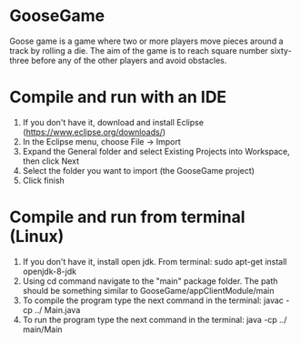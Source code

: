 # GooseGame
Goose game is a game where two or more players move pieces around a track by rolling a die. The aim of the game is to reach square number sixty-three before any of the other players and avoid obstacles.

# Compile and run with an IDE
1. If you don't have it, download and install Eclipse (https://www.eclipse.org/downloads/)
2. In the Eclipse menu, choose File -> Import
3. Expand the General folder and select Existing Projects into Workspace, then click Next
4. Select the folder you want to import (the GooseGame project)
5. Click finish

# Compile and run from terminal (Linux)
1. If you don't have it, install open jdk. From terminal: sudo apt-get install openjdk-8-jdk
2. Using cd command navigate to the "main" package folder. The path should be something similar to GooseGame/appClientModule/main
3. To compile the program type the next command in the terminal: javac -cp ../ Main.java
4. To run the program type the next command in the terminal: java -cp ../ main/Main
